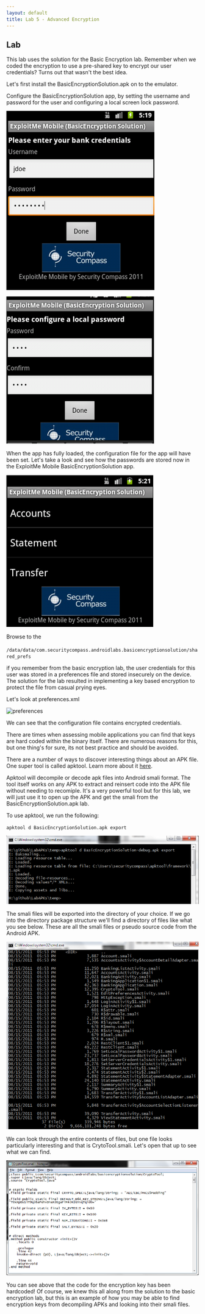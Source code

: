 ```yaml
---
layout: default
title: Lab 5 - Advanced Encryption
---	
```


## Lab
	
This lab uses the solution for the Basic Encryption lab.  Remember when we coded the encryption to use a pre-shared key to encrypt our user credentials? Turns out that wasn't the best idea.

Let's first install the BasicEncryptionSolution.apk on to the emulator.

Configure the BasicEncryptionSolution app, by setting the username and password for the user and configuring a local screen lock password.

![first login](img/5_firstlogin.png)

![set local pw](img/5_setlocalpw.png)

When the app has fully loaded, the configuration file for the app will have been set.  Let's take a look and see how the passwords are stored now in the ExploitMe Mobile BasicEncryptionSolution app.

![main screen](img/5_mainscreen.png)

Browse to the<br><br>
`/data/data/com.securitycompass.androidlabs.basicencryptionsolution/shared_prefs`

if you remember from the basic encryption lab, the user credentials for this user was stored in a preferences file and stored insecurely on the device.  The solution for the lab resulted in implementing a key based encryption to protect the file from casual prying eyes.

Let's look at preferences.xml

![preferences](img/_preferences_sharedkey.png)

We can see that the configuration file contains encrypted credentials.

There are times when assessing mobile applications you can find that keys are hard coded within the binary itself.  There are numerous reasons for this, but one thing's for sure, its not best practice and should be avoided.

There are a number of ways to discover interesting things about an APK
file.  One super tool is called apktool.  Learn more about it [here](http://code.google.com/p/android-apktool/).

Apktool will decompile or decode apk files into Android smali format.  The tool itself works on any APK to extract and reinsert code into the APK file without needing to recomiple. It's a very powerful tool but for this lab, we will just use it to open up the APK and get the smali from the BasicEncryptionSolution.apk lab.

To use apktool, we run the following:

`apktool d BasicEncryptionSolution.apk export`

![apktool](img/5_apktool_ext.png)

The smali files will be exported into the directory of your choice.  If we go into the directory package structure we'll find a directory of files like what you see below.  These are all the smali files or pseudo source code from the Android APK.

![smali](img/5_smali_dirlisting.png)

We can look through the entire contents of files, but one file looks particularly interesting and that is CrytoTool.smali.  Let's open that up to see what we can find.

![key found](img/5_keyfound.png)

You can see above that the code for the encryption key has been hardcoded!  Of course, we knew this all along from the solution to the basic encryption lab, but this is an example of how you may be able to find encryption keys from decompiling APKs and looking into their smali files.
